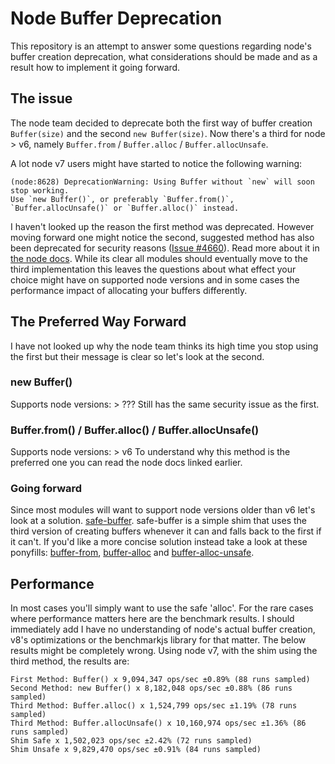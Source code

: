 # Node Buffer Deprecation
This repository is an attempt to answer some questions regarding node's buffer creation deprecation, what considerations should be made and as a result how to implement it going forward.

## The issue
The node team decided to deprecate both the first way of buffer creation `Buffer(size)` and the second `new Buffer(size)`. Now there's a third for node > v6, namely `Buffer.from` / `Buffer.alloc` / `Buffer.allocUnsafe`. 

A lot node v7 users might have started to notice the following warning: 
```
(node:8628) DeprecationWarning: Using Buffer without `new` will soon stop working. 
Use `new Buffer()`, or preferably `Buffer.from()`, `Buffer.allocUnsafe()` or `Buffer.alloc()` instead.
```
I haven't looked up the reason the first method was deprecated. However moving forward one might notice the second, suggested method has also been deprecated for security reasons ([Issue #4660](https://github.com/nodejs/node/issues/4660)). Read more about it in [the node docs](https://nodejs.org/api/buffer.html#buffer_buffer_from_buffer_alloc_and_buffer_allocunsafe). While its clear all modules should eventually move to the third implementation this leaves the questions about what effect your choice might have on supported node versions and in some cases the performance impact of allocating your buffers differently.

## The Preferred Way Forward
I have not looked up why the node team thinks its high time you stop using the first but their message is clear so let's look at the second.

### new Buffer()
Supports node versions: > ???
Still has the same security issue as the first.

### Buffer.from() / Buffer.alloc() / Buffer.allocUnsafe()
Supports node versions: > v6
To understand why this method is the preferred one you can read the node docs linked earlier.

### Going forward
Since most modules will want to support node versions older than v6 let's look at a solution. [safe-buffer](https://github.com/feross/safe-buffer). safe-buffer is a simple shim that uses the third version of creating buffers whenever it can and falls back to the first if it can't. If you'd like a more concise solution instead take a look at these ponyfills: [buffer-from](https://github.com/LinusU/buffer-from), [buffer-alloc](https://github.com/LinusU/buffer-alloc) and [buffer-alloc-unsafe](https://github.com/LinusU/buffer-alloc-unsafe).

## Performance
In most cases you'll simply want to use the safe 'alloc'. For the rare cases where performance matters here are the benchmark results. I should immediately add I have no understanding of node's actual buffer creation, v8's optimizations or the benchmarkjs library for that matter. The below results might be completely wrong.
Using node v7, with the shim using the third method, the results are:
```
First Method: Buffer() x 9,094,347 ops/sec ±0.89% (88 runs sampled)
Second Method: new Buffer() x 8,182,048 ops/sec ±0.88% (86 runs sampled)
Third Method: Buffer.alloc() x 1,524,799 ops/sec ±1.19% (78 runs sampled)
Third Method: Buffer.allocUnsafe() x 10,160,974 ops/sec ±1.36% (86 runs sampled)
Shim Safe x 1,502,023 ops/sec ±2.42% (72 runs sampled)
Shim Unsafe x 9,829,470 ops/sec ±0.91% (84 runs sampled)
```

